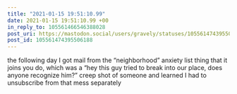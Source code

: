 ```yaml
---
title: "2021-01-15 19:51:10.99"
date: 2021-01-15 19:51:10.99 +00
in_reply_to: 105561466546388028
post_uri: https://mastodon.social/users/gravely/statuses/105561474395506188
post_id: 105561474395506188
---
```

the following day I got mail from the “neighborhood” anxiety list thing that it joins you do, which was a “hey this guy tried to break into our place, does anyone recognize him?” creep shot of someone and learned I had to unsubscribe from that mess separately


